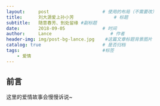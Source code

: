 ```yaml
---
layout:     post                    # 使用的布局（不需要改）
title:      刘大源爱上孙小芳               # 标题 
subtitle:   随意春芳、到处留缘 #副标题
date:       2018-09-05              # 时间
author:     Lance                      # 作者
header-img: img/post-bg-lance.jpg    #这篇文章标题背景图片
catalog: true                       # 是否归档
tags:                               #标签
    - 爱情
---
```


## 前言

这里的爱情故事会慢慢诉说~